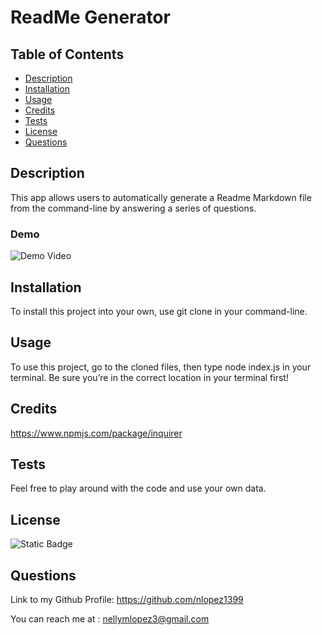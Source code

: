 # ReadMe Generator

## Table of Contents

- [Description](#description)
- [Installation](#installation)
- [Usage](#usage)
- [Credits](#credits)
- [Tests](#tests)
- [License](#license)
- [Questions](#questions)

## Description

This app allows users to automatically generate a Readme Markdown file from the command-line by answering a series of questions.

### Demo

![Demo Video](https://drive.google.com/file/d/1W_8fi8x5Fzk7a_i5nbnjYTYQwh5beSVq/view)

## Installation

To install this project into your own, use git clone in your command-line.

## Usage

To use this project, go to the cloned files, then type node index.js in your terminal. Be sure you’re in the correct location in your terminal first!

## Credits

https://www.npmjs.com/package/inquirer

## Tests

Feel free to play around with the code and use your own data.

## License

![Static Badge](https://img.shields.io/badge/MIT-blue)

## Questions

Link to my Github Profile: https://github.com/nlopez1399

You can reach me at : nellymlopez3@gmail.com
